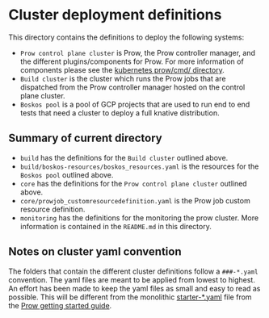 # Cluster deployment definitions

This directory contains the definitions to deploy the following systems:

-   `Prow control plane cluster` is Prow, the Prow controller manager,
    and the different plugins/components for Prow. For more information
    of components please see the [kubernetes prow/cmd/
    directory](https://github.com/kubernetes/test-infra/blob/master/prow/cmd).
-   `Build cluster` is the cluster which runs the Prow jobs that are
    dispatched from the Prow controller manager hosted on the control
    plane cluster.
-   `Boskos pool` is a pool of GCP projects that are used to run end to
    end tests that need a cluster to deploy a full knative distribution.

## Summary of current directory

-   `build` has the definitions for the `Build cluster` outlined above.
-   `build/boskos-resources/boskos_resources.yaml` is the resources for
    the `Boskos pool` outlined above.
-   `core` has the definitions for the `Prow control plane cluster`
    outlined above.
-   `core/prowjob_customresourcedefinition.yaml` is the Prow job custom
    resource definition.
-   `monitoring` has the definitions for the monitoring the prow
    cluster. More information is contained in the `README.md` in this
    directory.

## Notes on cluster yaml convention

The folders that contain the different cluster definitions follow a
`###-*.yaml` convention. The yaml files are meant to be applied from
lowest to highest. An effort has been made to keep the yaml files as
small and easy to read as possible. This will be different from the
monolithic
[starter-\*.yaml](https://github.com/kubernetes/test-infra/tree/master/config/prow/cluster/starter)
file from the [Prow getting started
guide](https://github.com/kubernetes/test-infra/blob/master/prow/getting_started_deploy.md).
